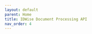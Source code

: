 ```yaml
---
layout: default
parent: Home
title: IDWise Document Processing API 
nav_order: 4
---
```

<script>
window.location.href = "https://developers.idwise.com/document-processing-api/"
</script>

